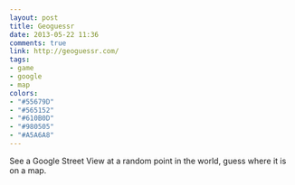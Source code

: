 ```yaml
---
layout: post
title: Geoguessr
date: 2013-05-22 11:36
comments: true
link: http://geoguessr.com/
tags:
- game
- google
- map
colors:
- "#55679D"
- "#565152"
- "#610B0D"
- "#980505"
- "#A5A6A8"
---
```


See a Google Street View at a random point in the world, guess where it is on a map.
